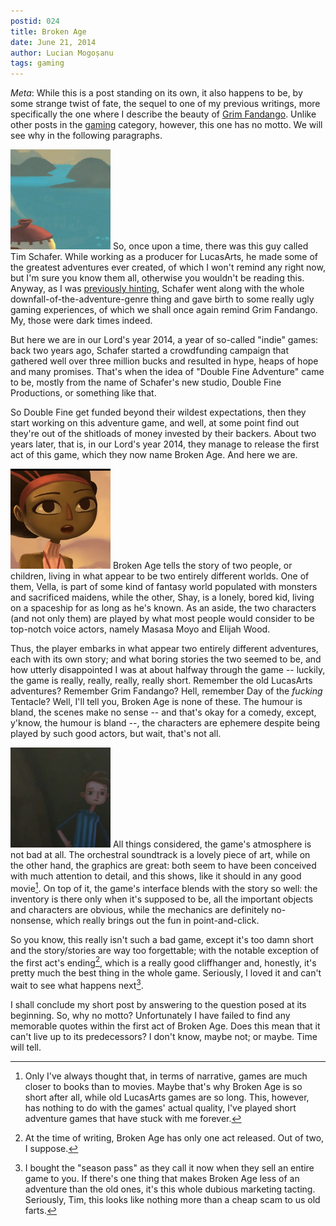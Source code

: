 ```yaml
---
postid: 024
title: Broken Age
date: June 21, 2014
author: Lucian Mogoșanu
tags: gaming
---
```


*Meta*: While this is a post standing on its own, it also happens to be, by
some strange twist of fate, the sequel to one of my previous writings, more
specifically the one where I describe the beauty of [Grim Fandango][1]. Unlike
other posts in the [gaming][2] category, however, this one has no motto. We
will see why in the following paragraphs.

<span class="imgleft"><a href="/images/2014/06/broken-age-01.png"> <img
class="thumb" src="/images/2014/06/broken-age-01-thumb.png" title="A beautiful
decor."/></a></span> So, once upon a time, there was this guy called Tim
Schafer. While working as a producer for LucasArts, he made some of the
greatest adventures ever created, of which I won't remind any right now, but
I'm sure you know them all, otherwise you wouldn't be reading this. Anyway, as
I was [previously hinting][1], Schafer went along with the whole
downfall-of-the-adventure-genre thing and gave birth to some really ugly
gaming experiences, of which we shall once again remind Grim Fandango. My,
those were dark times indeed.

But here we are in our Lord's year 2014, a year of so-called "indie" games:
back two years ago, Schafer started a crowdfunding campaign that gathered well
over three million bucks and resulted in hype, heaps of hope and many promises.
That's when the idea of "Double Fine Adventure" came to be, mostly from the
name of Schafer's new studio, Double Fine Productions, or something like that.

So Double Fine get funded beyond their wildest expectations, then they start
working on this adventure game, and well, at some point find out they're out of
the shitloads of money invested by their backers. About two years later, that
is, in our Lord's year 2014, they manage to release the first act of this game,
which they now name Broken Age. And here we are.

<span class="imgright"><a href="/images/2014/06/broken-age-02.png"> <img
class="thumb" src="/images/2014/06/broken-age-02-thumb.png"
title="Vella."/></a></span>
Broken Age tells the story of two people, or children, living in what appear to
be two entirely different worlds. One of them, Vella, is part of some kind of
fantasy world populated with monsters and sacrificed maidens, while the other,
Shay, is a lonely, bored kid, living on a spaceship for as long as he's known.
As an aside, the two characters (and not only them) are played by what most
people would consider to be top-notch voice actors, namely Masasa Moyo and
Elijah Wood.

Thus, the player embarks in what appear two entirely different adventures, each
with its own story; and what boring stories the two seemed to be, and how
utterly disappointed I was at about halfway through the game -- luckily, the
game is really, really, really, really short. Remember the old LucasArts
adventures? Remember Grim Fandango? Hell, remember Day of the *fucking*
Tentacle? Well, I'll tell you, Broken Age is none of these. The humour is
bland, the scenes make no sense -- and that's okay for a comedy, except,
y'know, the humour is bland --, the characters are ephemere despite being
played by such good actors, but wait, that's not all.

<span class="imgleft"><a href="/images/2014/06/broken-age-03.png"> <img
class="thumb" src="/images/2014/06/broken-age-03-thumb.png"
title="Shay."/></a></span>
All things considered, the game's atmosphere is not bad at all. The orchestral
soundtrack is a lovely piece of art, while on the other hand, the graphics are
great: both seem to have been conceived with much attention to detail, and this
shows, like it should in any good movie[^1]. On top of it, the game's interface
blends with the story so well: the inventory is there only when it's supposed
to be, all the important objects and characters are obvious, while the
mechanics are definitely no-nonsense, which really brings out the fun in
point-and-click.

So you know, this really isn't such a bad game, except it's too damn short and
the story/stories are way too forgettable; with the notable exception of the
first act's ending[^2], which is a really good cliffhanger and, honestly, it's
pretty much the best thing in the whole game. Seriously, I loved it and can't
wait to see what happens next[^3].

I shall conclude my short post by answering to the question posed at its
beginning. So, why no motto? Unfortunately I have failed to find any memorable
quotes within the first act of Broken Age. Does this mean that it can't live
up to its predecessors? I don't know, maybe not; or maybe. Time will tell.

[^1]: Only I've always thought that, in terms of narrative, games are much
closer to books than to movies. Maybe that's why Broken Age is so short after
all, while old LucasArts games are so long. This, however, has nothing to do
with the games' actual quality, I've played short adventure games that have
stuck with me forever.

[^2]: At the time of writing, Broken Age has only one act released. Out of two,
I suppose.

[^3]: I bought the "season pass" as they call it now when they sell an entire
game to you. If there's one thing that makes Broken Age less of an adventure
than the old ones, it's this whole dubious marketing tacting. Seriously, Tim,
this looks like nothing more than a cheap scam to us old farts.

[1]: /posts/y00/01a-grim-fandango.html
[2]: /tags/gaming.html
